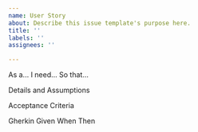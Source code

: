 ```yaml
---
name: User Story
about: Describe this issue template's purpose here.
title: ''
labels: ''
assignees: ''

---
```


As a... 
I need... 
So that...

Details and Assumptions

Acceptance Criteria

Gherkin
Given
When
Then

